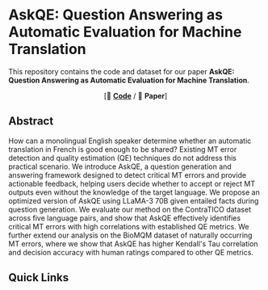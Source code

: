# AskQE: Question Answering as Automatic Evaluation for Machine Translation
This repository contains the code and dataset for our paper **AskQE: Question Answering as Automatic Evaluation for Machine Translation**.

<div align="center">
[🤖 <b><a href=https://github.com/dayeonki/askqe/tree/main/code>Code</a></b> / 📄 <b>Paper</a></b>]
</div>


## Abstract
How can a monolingual English speaker determine whether an automatic translation in French is good enough to be shared? Existing MT error detection and quality estimation (QE) techniques do not address this practical scenario. We introduce AskQE, a question generation and answering framework designed to detect critical MT errors and provide actionable feedback, helping users decide whether to accept or reject MT outputs even without the knowledge of the target language. We propose an optimized version of AskQE using LLaMA-3 70B given entailed facts during question generation. We evaluate our method on the ContraTICO dataset across five language pairs, and show that AskQE effectively identifies critical MT errors with high correlations with established QE metrics. We further extend our analysis on the BioMQM dataset of naturally occurring MT errors, where we show that AskQE has higher Kendall's Tau correlation and decision accuracy with human ratings compared to other QE metrics.



## Quick Links
